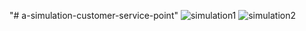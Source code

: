 "# a-simulation-customer-service-point" 
![simulation1](https://user-images.githubusercontent.com/35035119/106309440-553df780-628c-11eb-9fde-44fc55f4f8c9.JPG)
![simulation2](https://user-images.githubusercontent.com/35035119/106309485-671f9a80-628c-11eb-8242-7e8708205247.JPG)
